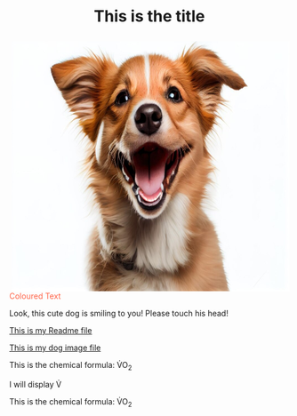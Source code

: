 <h1> <p align="center">This is the title </h1>
<img align="right" src ="smiling-dog.jpg" style width="500" height="450"> </img>
<p style="color:Tomato;"> Coloured Text </p>
<p> Look, this cute dog is smiling to you! Please touch his head!

<a href="readme.md"> This is my Readme file </a>

<a href="smiling-dog.jpg"> This is my dog image file </a>
<p> This is the chemical formula: V&#775O<sub>2</p>
<p> I will display V&#775; </p>
<p> This is the chemical formula: V&#775O<sub>2